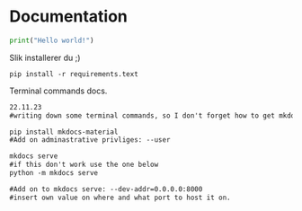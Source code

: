 # Documentation

```python
print("Hello world!")
```
Slik installerer du ;)
```shell
pip install -r requirements.text
```

Terminal commands docs.
```markdown
22.11.23
#writing down some terminal commands, so I don't forget how to get mkdocs running.

pip install mkdocs-material
#Add on adminastrative privliges: --user

mkdocs serve 
#if this don't work use the one below
python -m mkdocs serve

#Add on to mkdocs serve: --dev-addr=0.0.0.0:8000
#insert own value on where and what port to host it on.
```